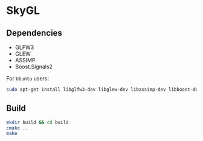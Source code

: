 
# SkyGL

## Dependencies

- GLFW3
- GLEW
- ASSIMP
- Boost.Signals2

For `Ubuntu` users:

```sh
sudo apt-get install libglfw3-dev libglew-dev libassimp-dev libboost-dev
```

## Build

```sh
mkdir build && cd build
cmake ..
make
```

